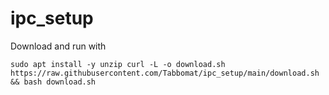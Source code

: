 # ipc_setup

Download and run with
```
sudo apt install -y unzip curl -L -o download.sh https://raw.githubusercontent.com/Tabbomat/ipc_setup/main/download.sh && bash download.sh
```

